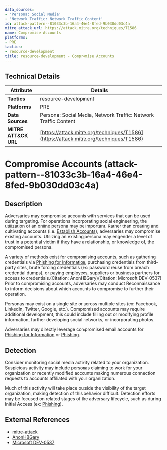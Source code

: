 ```yaml
---
data_sources:
- 'Persona: Social Media'
- 'Network Traffic: Network Traffic Content'
id: attack-pattern--81033c3b-16a4-46e4-8fed-9b030dd03c4a
mitre_attack_url: https://attack.mitre.org/techniques/T1586
name: Compromise Accounts
platforms:
- PRE
tactics:
- resource-development
title: resource-development - Compromise Accounts
---
```


## Technical Details

| Attribute | Details |
|-----------|----------|
| **Tactics** | resource-development |
| **Platforms** | PRE |
| **Data Sources** | Persona: Social Media, Network Traffic: Network Traffic Content |
| **MITRE ATT&CK URL** | [https://attack.mitre.org/techniques/T1586](https://attack.mitre.org/techniques/T1586) |

# Compromise Accounts (attack-pattern--81033c3b-16a4-46e4-8fed-9b030dd03c4a)

## Description
Adversaries may compromise accounts with services that can be used during targeting. For operations incorporating social engineering, the utilization of an online persona may be important. Rather than creating and cultivating accounts (i.e. [Establish Accounts](https://attack.mitre.org/techniques/T1585)), adversaries may compromise existing accounts. Utilizing an existing persona may engender a level of trust in a potential victim if they have a relationship, or knowledge of, the compromised persona. 

A variety of methods exist for compromising accounts, such as gathering credentials via [Phishing for Information](https://attack.mitre.org/techniques/T1598), purchasing credentials from third-party sites, brute forcing credentials (ex: password reuse from breach credential dumps), or paying employees, suppliers or business partners for access to credentials.(Citation: AnonHBGary)(Citation: Microsoft DEV-0537) Prior to compromising accounts, adversaries may conduct Reconnaissance to inform decisions about which accounts to compromise to further their operation.

Personas may exist on a single site or across multiple sites (ex: Facebook, LinkedIn, Twitter, Google, etc.). Compromised accounts may require additional development, this could include filling out or modifying profile information, further developing social networks, or incorporating photos.

Adversaries may directly leverage compromised email accounts for [Phishing for Information](https://attack.mitre.org/techniques/T1598) or [Phishing](https://attack.mitre.org/techniques/T1566).

## Detection
Consider monitoring social media activity related to your organization. Suspicious activity may include personas claiming to work for your organization or recently modified accounts making numerous connection requests to accounts affiliated with your organization.

Much of this activity will take place outside the visibility of the target organization, making detection of this behavior difficult. Detection efforts may be focused on related stages of the adversary lifecycle, such as during Initial Access (ex: [Phishing](https://attack.mitre.org/techniques/T1566)).

## External References
- [mitre-attack](https://attack.mitre.org/techniques/T1586)
- [AnonHBGary](https://arstechnica.com/tech-policy/2011/02/anonymous-speaks-the-inside-story-of-the-hbgary-hack/)
- [Microsoft DEV-0537](https://www.microsoft.com/security/blog/2022/03/22/dev-0537-criminal-actor-targeting-organizations-for-data-exfiltration-and-destruction/)
